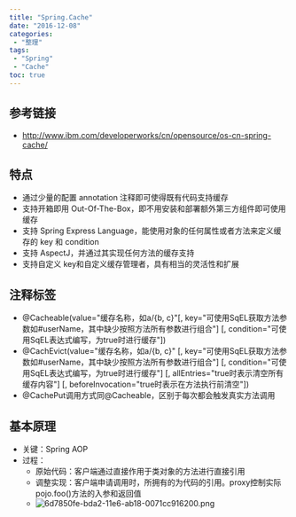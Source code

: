 ```yaml
---
title: "Spring.Cache"
date: "2016-12-08"
categories:
 - "整理"
tags:
 - "Spring"
 - "Cache"
toc: true
---
```



## 参考链接
- http://www.ibm.com/developerworks/cn/opensource/os-cn-spring-cache/

## 特点
- 通过少量的配置 annotation 注释即可使得既有代码支持缓存
- 支持开箱即用 Out-Of-The-Box，即不用安装和部署额外第三方组件即可使用缓存
- 支持 Spring Express Language，能使用对象的任何属性或者方法来定义缓存的 key 和 condition
- 支持 AspectJ，并通过其实现任何方法的缓存支持
- 支持自定义 key和自定义缓存管理者，具有相当的灵活性和扩展

## 注释标签
- @Cacheable(value="缓存名称，如a/{b, c}"[, key="可使用SqEL获取方法参数如#userName，其中缺少按照方法所有参数进行组合"] [, condition="可使用SqEL表达式编写，为true时进行缓存"])
- @CachEvict(value="缓存名称，如a/{b, c}" [, key="可使用SqEL获取方法参数如#userName，其中缺少按照方法所有参数进行组合"] [, condition="可使用SqEL表达式编写，为true时进行缓存"] [, allEntries="true时表示清空所有缓存内容"] [, beforeInvocation="true时表示在方法执行前清空"])
- @CachePut调用方式同@Cacheable，区别于每次都会触发真实方法调用

## 基本原理
- 关键：Spring AOP
- 过程：
    - 原始代码：客户端通过直接作用于类对象的方法进行直接引用
    - 调整实现：客户端申请调用时，所拥有的为代码的引用。proxy控制实际pojo.foo()方法的入参和返回值
    - ![6d7850fe-bda2-11e6-ab18-0071cc916200.png](http://img.yqjdcyy.com/6d7850fe-bda2-11e6-ab18-0071cc916200.png)
